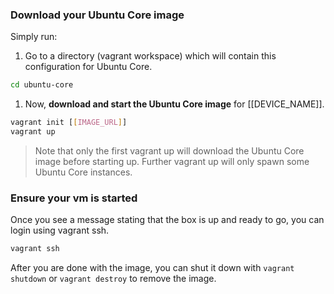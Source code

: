 ### Download your Ubuntu Core image

Simply run:

1. Go to a directory (vagrant workspace) which will contain this configuration for Ubuntu Core.
```sh
cd ubuntu-core
```
1. Now, **download and start the Ubuntu Core image** for [[DEVICE_NAME]].
```sh
vagrant init [[IMAGE_URL]]
vagrant up
```

> Note that only the first vagrant up will download the Ubuntu Core image before starting up. Further vagrant up
> will only spawn some Ubuntu Core instances.

### Ensure your vm is started

Once you see a message stating that the box is up and ready to go, you can login using vagrant ssh.
```sh
vagrant ssh
```

After you are done with the image, you can shut it down with `vagrant shutdown` or `vagrant destroy` to remove the image.
